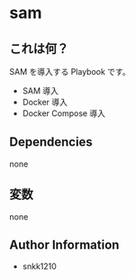 sam
=========

## これは何？

SAM を導入する Playbook です。

- SAM 導入
- Docker 導入
- Docker Compose 導入

## Dependencies

none

## 変数

none

Author Information
------------------

- snkk1210